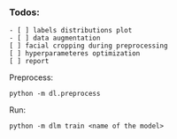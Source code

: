 ### Todos:
	- [ ] labels distributions plot
	- [ ] data augmentation
	[ ] facial cropping during preprocessing
	[ ] hyperparameteres optimization
	[ ] report
Preprocess:
```
python -m dl.preprocess
```

Run:
```
python -m dlm train <name of the model>
```
